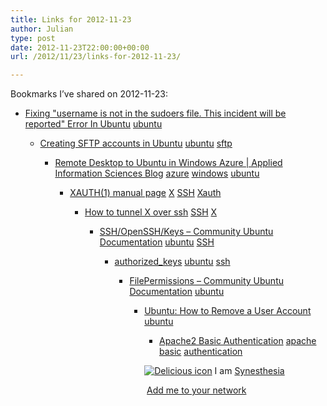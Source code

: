 ```yaml
---
title: Links for 2012-11-23
author: Julian
type: post
date: 2012-11-23T22:00:00+00:00
url: /2012/11/23/links-for-2012-11-23/

---
```

Bookmarks I&#8217;ve shared on 2012-11-23:

  * [Fixing "username is not in the sudoers file. This incident will be reported" Error In Ubuntu][1] 
    [ubuntu][2] </li> 
    
      * [Creating SFTP accounts in Ubuntu][3] 
        [ubuntu][2] [sftp][4] </li> 
        
          * [Remote Desktop to Ubuntu in Windows Azure | Applied Information Sciences Blog][5] 
            [azure][6] [windows][7] [ubuntu][2] </li> 
            
              * [XAUTH(1) manual page][8] 
                [X][9] [SSH][10] [Xauth][11] </li> 
                
                  * [How to tunnel X over ssh][12] 
                    [SSH][10] [X][9] </li> 
                    
                      * [SSH/OpenSSH/Keys &#8211; Community Ubuntu Documentation][13] 
                        [ubuntu][2] [SSH][10] </li> 
                        
                          * [authorized_keys][14] 
                            [ubuntu][2] [ssh][15] </li> 
                            
                              * [FilePermissions &#8211; Community Ubuntu Documentation][16] 
                                [ubuntu][2] </li> 
                                
                                  * [Ubuntu: How to Remove a User Account][17] 
                                    [ubuntu][2] </li> 
                                    
                                      * [Apache2 Basic Authentication][18] 
                                        [apache][19] [basic][20] [authentication][21] </li> </ul> 
                                        
                                        <p class="deliciouslink">
                                          <a href="https://del.icio.us/synesthesia" title="See all my bookmarks on del.icio.us"><img src="https://www.synesthesia.co.uk/images/deliciousicon.jpg" alt="Delicious icon" /></a>&nbsp;I am <a href="https://del.icio.us/synesthesia" title="See all my bookmarks on del.icio.us">Synesthesia</a>
                                        </p>
                                        
                                        <p class="deliciouslink">
                                          <a href="https://del.icio.us/network?add=synesthesia" title="Add me to your del.icio.us network"><img src="https://www.synesthesia.co.uk/images/add.gif" alt="" /></a>&nbsp;<a href="https://del.icio.us/network?add=synesthesia" title="Add me to your del.icio.us network">Add me to your network</a>
                                        </p>

 [1]: https://maketecheasier.com/fixing-sudo-error-in-ubuntu/2012/01/03
 [2]: https://www.delicious.com/synesthesia/ubuntu
 [3]: https://www.binaryroyale.com/index.php/2011/04/creating-sftp-accounts-in-ubuntu-e-g-for-uploading-website-files/
 [4]: https://www.delicious.com/synesthesia/sftp
 [5]: https://blog.appliedis.com/2012/11/05/remote-desktop-to-ubuntu-in-windows-azure/
 [6]: https://www.delicious.com/synesthesia/azure
 [7]: https://www.delicious.com/synesthesia/windows
 [8]: https://www.x.org/archive/X11R6.8.1/doc/xauth.1.html
 [9]: https://www.delicious.com/synesthesia/X
 [10]: https://www.delicious.com/synesthesia/SSH
 [11]: https://www.delicious.com/synesthesia/Xauth
 [12]: https://people.csail.mit.edu/wentzlaf/faq/ssh_X.html
 [13]: https://help.ubuntu.com/community/SSH/OpenSSH/Keys
 [14]: https://man.he.net/man5/authorized_keys
 [15]: https://www.delicious.com/synesthesia/ssh
 [16]: https://help.ubuntu.com/community/FilePermissions
 [17]: https://www.tech-recipes.com/rx/2745/ubuntu_how_to_remove_user_account/
 [18]: https://doc.norang.ca/apache-basic-auth.html
 [19]: https://www.delicious.com/synesthesia/apache
 [20]: https://www.delicious.com/synesthesia/basic
 [21]: https://www.delicious.com/synesthesia/authentication